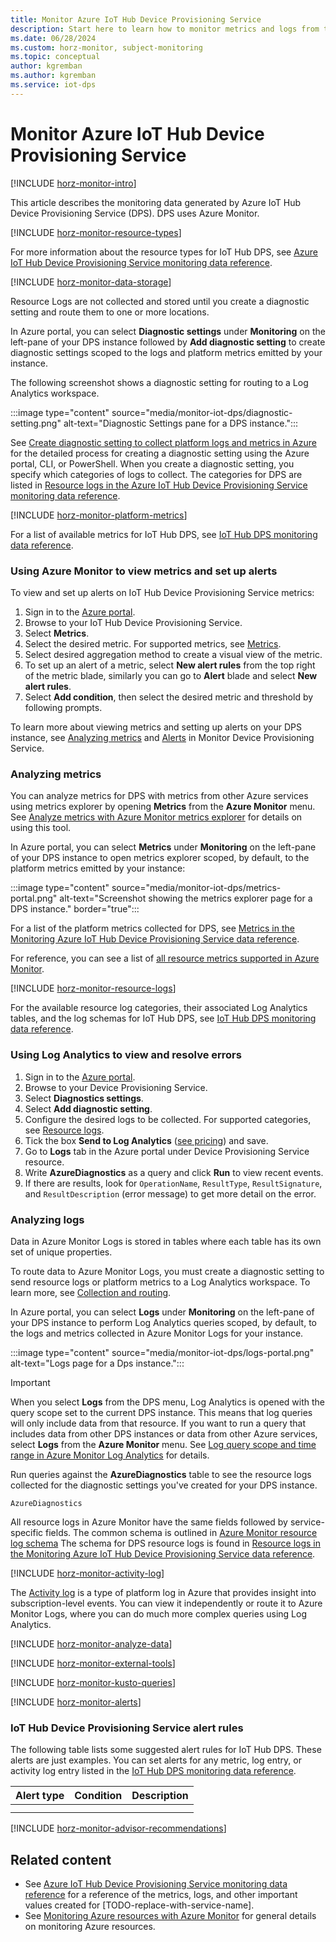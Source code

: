 ```yaml
---
title: Monitor Azure IoT Hub Device Provisioning Service
description: Start here to learn how to monitor metrics and logs from the Azure IoT Hub Device Provisioning Service by using Azure Monitor.
ms.date: 06/28/2024
ms.custom: horz-monitor, subject-monitoring
ms.topic: conceptual
author: kgremban
ms.author: kgremban
ms.service: iot-dps
---
```


# Monitor Azure IoT Hub Device Provisioning Service

[!INCLUDE [horz-monitor-intro](~/reusable-content/ce-skilling/azure/includes/azure-monitor/horizontals/horz-monitor-intro.md)]

This article describes the monitoring data generated by Azure IoT Hub Device Provisioning Service (DPS). DPS uses Azure Monitor.

[!INCLUDE [horz-monitor-resource-types](~/reusable-content/ce-skilling/azure/includes/azure-monitor/horizontals/horz-monitor-resource-types.md)]

For more information about the resource types for IoT Hub DPS, see [Azure IoT Hub Device Provisioning Service monitoring data reference](monitor-iot-dps-reference.md).

[!INCLUDE [horz-monitor-data-storage](~/reusable-content/ce-skilling/azure/includes/azure-monitor/horizontals/horz-monitor-data-storage.md)]

Resource Logs are not collected and stored until you create a diagnostic setting and route them to one or more locations.

In Azure portal, you can select **Diagnostic settings** under **Monitoring** on the left-pane of your DPS instance followed by **Add diagnostic setting** to create diagnostic settings scoped to the logs and platform metrics emitted by your instance.

The following screenshot shows a diagnostic setting for routing to a Log Analytics workspace.

:::image type="content" source="media/monitor-iot-dps/diagnostic-setting.png" alt-text="Diagnostic Settings pane for a DPS instance.":::

See [Create diagnostic setting to collect platform logs and metrics in Azure](/azure/azure-monitor/platform/diagnostic-settings) for the detailed process for creating a diagnostic setting using the Azure portal, CLI, or PowerShell. When you create a diagnostic setting, you specify which categories of logs to collect. The categories for DPS are listed in [Resource logs in the Azure IoT Hub Device Provisioning Service monitoring data reference](monitor-iot-dps-reference.md#resource-logs).

[!INCLUDE [horz-monitor-platform-metrics](~/reusable-content/ce-skilling/azure/includes/azure-monitor/horizontals/horz-monitor-platform-metrics.md)]

For a list of available metrics for IoT Hub DPS, see [IoT Hub DPS monitoring data reference](monitor-iot-dps-reference.md#metrics).

### Using Azure Monitor to view metrics and set up alerts

To view and set up alerts on IoT Hub Device Provisioning Service metrics:

1. Sign in to the [Azure portal](https://portal.azure.com).
1. Browse to your IoT Hub Device Provisioning Service.
1. Select **Metrics**.
1. Select the desired metric. For supported metrics, see [Metrics](monitor-iot-dps-reference.md#metrics).
1. Select desired aggregation method to create a visual view of the metric.
1. To set up an alert of a metric, select **New alert rules** from the top right of the metric blade, similarly you can go to **Alert** blade and select **New alert rules**.
1. Select **Add condition**, then select the desired metric and threshold by following prompts.

To learn more about viewing metrics and setting up alerts on your DPS instance, see [Analyzing metrics](monitor-iot-dps.md#analyzing-metrics) and [Alerts](monitor-iot-dps.md#alerts) in Monitor Device Provisioning Service.


### Analyzing metrics

You can analyze metrics for DPS with metrics from other Azure services using metrics explorer by opening **Metrics** from the **Azure Monitor** menu. See [Analyze metrics with Azure Monitor metrics explorer](../azure-monitor/essentials/analyze-metrics.md) for details on using this tool.

In Azure portal, you can select **Metrics** under **Monitoring** on the left-pane of your DPS instance to open metrics explorer scoped, by default, to the platform metrics emitted by your instance:

:::image type="content" source="media/monitor-iot-dps/metrics-portal.png" alt-text="Screenshot showing the metrics explorer page for a DPS instance." border="true":::

For a list of the platform metrics collected for DPS, see [Metrics in the Monitoring Azure IoT Hub Device Provisioning Service data reference](monitor-iot-dps-reference.md#metrics).

For reference, you can see a list of [all resource metrics supported in Azure Monitor](../azure-monitor/essentials/metrics-supported.md).

[!INCLUDE [horz-monitor-resource-logs](~/reusable-content/ce-skilling/azure/includes/azure-monitor/horizontals/horz-monitor-resource-logs.md)]

For the available resource log categories, their associated Log Analytics tables, and the log schemas for IoT Hub DPS, see [IoT Hub DPS monitoring data reference](monitor-iot-dps-reference.md#resource-logs).

### Using Log Analytics to view and resolve errors

1. Sign in to the [Azure portal](https://portal.azure.com).
1. Browse to your Device Provisioning Service.
1. Select **Diagnostics settings**.
1. Select **Add diagnostic setting**.
1. Configure the desired logs to be collected. For supported categories, see [Resource logs](monitor-iot-dps-reference.md#resource-logs).
1. Tick the box **Send to Log Analytics** ([see pricing](https://azure.microsoft.com/pricing/details/log-analytics/)) and save.
1. Go to **Logs** tab in the Azure portal under Device Provisioning Service resource.
1. Write **AzureDiagnostics** as a query and click **Run** to view recent events.
1. If there are results, look for `OperationName`, `ResultType`, `ResultSignature`, and `ResultDescription` (error message) to get more detail on the error.

### Analyzing logs

Data in Azure Monitor Logs is stored in tables where each table has its own set of unique properties.  

To route data to Azure Monitor Logs, you must create a diagnostic setting to send resource logs or platform metrics to a Log Analytics workspace. To learn more, see [Collection and routing](#collection-and-routing).

In Azure portal, you can select **Logs** under **Monitoring** on the left-pane of your DPS instance to perform Log Analytics queries scoped, by default, to the logs and metrics collected in Azure Monitor Logs for your instance.

:::image type="content" source="media/monitor-iot-dps/logs-portal.png" alt-text="Logs page for a Dps instance.":::

> [!IMPORTANT]
> When you select **Logs** from the DPS menu, Log Analytics is opened with the query scope set to the current DPS instance. This means that log queries will only include data from that resource. If you want to run a query that includes data from other DPS instances or data from other Azure services, select **Logs** from the **Azure Monitor** menu. See [Log query scope and time range in Azure Monitor Log Analytics](../azure-monitor/logs/scope.md) for details.

Run queries against the **AzureDiagnostics** table to see the resource logs collected for the diagnostic settings you've created for your DPS instance.

```kusto
AzureDiagnostics
```

All resource logs in Azure Monitor have the same fields followed by service-specific fields. The common schema is outlined in [Azure Monitor resource log schema](../azure-monitor/essentials/resource-logs-schema.md) The schema for DPS resource logs is found in [Resource logs in the Monitoring Azure IoT Hub Device Provisioning Service data reference](monitor-iot-dps-reference.md#resource-logs).

[!INCLUDE [horz-monitor-activity-log](~/reusable-content/ce-skilling/azure/includes/azure-monitor/horizontals/horz-monitor-activity-log.md)]

The [Activity log](../azure-monitor/essentials/activity-log.md) is a type of platform log in Azure that provides insight into subscription-level events. You can view it independently or route it to Azure Monitor Logs, where you can do much more complex queries using Log Analytics. 

[!INCLUDE [horz-monitor-analyze-data](~/reusable-content/ce-skilling/azure/includes/azure-monitor/horizontals/horz-monitor-analyze-data.md)]

[!INCLUDE [horz-monitor-external-tools](~/reusable-content/ce-skilling/azure/includes/azure-monitor/horizontals/horz-monitor-external-tools.md)]

[!INCLUDE [horz-monitor-kusto-queries](~/reusable-content/ce-skilling/azure/includes/azure-monitor/horizontals/horz-monitor-kusto-queries.md)]

<!-- REQUIRED. Add sample Kusto queries for your service here. -->

[!INCLUDE [horz-monitor-alerts](~/reusable-content/ce-skilling/azure/includes/azure-monitor/horizontals/horz-monitor-alerts.md)]

### IoT Hub Device Provisioning Service alert rules

The following table lists some suggested alert rules for IoT Hub DPS. These alerts are just examples. You can set alerts for any metric, log entry, or activity log entry listed in the [IoT Hub DPS monitoring data reference](monitor-iot-dps-reference.md).

| Alert type | Condition | Description  |
|:---|:---|:---|
| | | |
| | | |

[!INCLUDE [horz-monitor-advisor-recommendations](~/reusable-content/ce-skilling/azure/includes/azure-monitor/horizontals/horz-monitor-advisor-recommendations.md)]

## Related content

- See [Azure IoT Hub Device Provisioning Service monitoring data reference](monitor-iot-dps-reference.md) for a reference of the metrics, logs, and other important values created for [TODO-replace-with-service-name].
- See [Monitoring Azure resources with Azure Monitor](/azure/azure-monitor/essentials/monitor-azure-resource) for general details on monitoring Azure resources.
